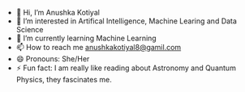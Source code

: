 - 👋 Hi, I’m Anushka Kotiyal
- 👀 I’m interested in Artifical Intelligence, Machine Learing and Data Science
- 🌱 I’m currently learning Machine Learning
- 📫 How to reach me anushkakotiyal8@gamil.com
- 😄 Pronouns: She/Her
- ⚡ Fun fact: I am really like reading about Astronomy and Quantum Physics, they fascinates me.

<!---
anushkak239/anushkak239 is a ✨ special ✨ repository because its `README.md` (this file) appears on your GitHub profile.
You can click the Preview link to take a look at your changes.
--->
